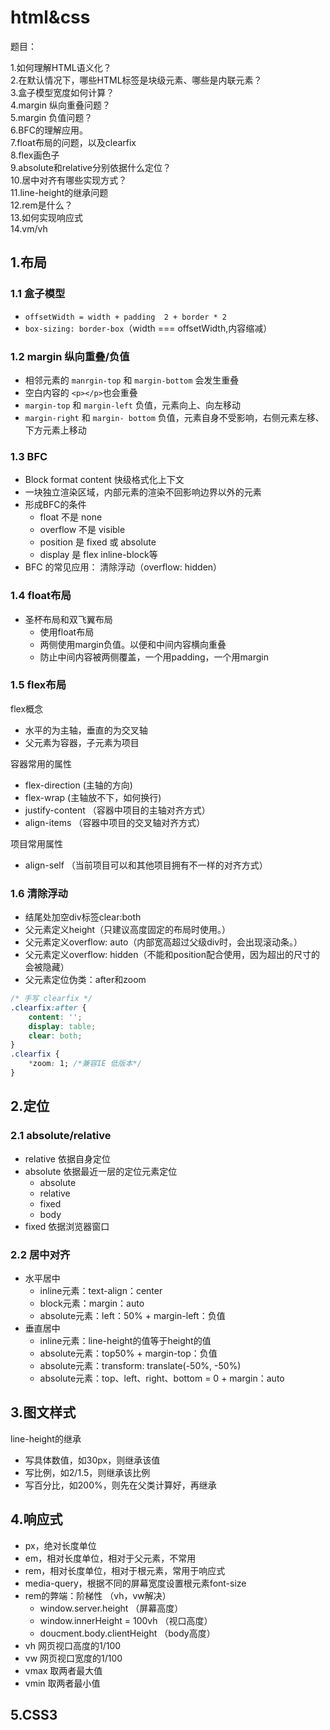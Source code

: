 # html&css

题目：

1.如何理解HTML语义化？  
2.在默认情况下，哪些HTML标签是块级元素、哪些是内联元素？  
3.盒子模型宽度如何计算？  
4.margin 纵向重叠问题？  
5.margin 负值问题？  
6.BFC的理解应用。  
7.float布局的问题，以及clearfix  
8.flex画色子  
9.absolute和relative分别依据什么定位？  
10.居中对齐有哪些实现方式？  
11.line-height的继承问题  
12.rem是什么？  
13.如何实现响应式  
14.vm/vh  

## 1.布局

### 1.1 盒子模型

- `offsetWidth = width + padding  2 + border * 2`
- `box-sizing: border-box`（width === offsetWidth,内容缩减）

### 1.2 margin 纵向重叠/负值

- 相邻元素的 `manrgin-top` 和 `margin-bottom` 会发生重叠
- 空白内容的 `<p></p>`也会重叠
- `margin-top` 和 `margin-left` 负值，元素向上、向左移动
- `margin-right` 和 `margin- bottom` 负值，元素自身不受影响，右侧元素左移、下方元素上移动

### 1.3 BFC

- Block format content 快级格式化上下文
- 一块独立渲染区域，内部元素的渲染不回影响边界以外的元素
- 形成BFC的条件
  - float 不是 none
  - overflow 不是 visible
  - position 是 fixed 或 absolute
  - display 是 flex inline-block等
- BFC 的常见应用： 清除浮动（overflow: hidden）

### 1.4 float布局

- 圣杯布局和双飞翼布局
  - 使用float布局
  - 两侧使用margin负值。以便和中间内容横向重叠
  - 防止中间内容被两侧覆盖，一个用padding，一个用margin

### 1.5 flex布局

flex概念

- 水平的为主轴，垂直的为交叉轴
- 父元素为容器，子元素为项目

容器常用的属性

- flex-direction (主轴的方向)
- flex-wrap (主轴放不下，如何换行)
- justify-content （容器中项目的主轴对齐方式）
- align-items （容器中项目的交叉轴对齐方式）

项目常用属性

- align-self （当前项目可以和其他项目拥有不一样的对齐方式）

### 1.6 清除浮动

- 结尾处加空div标签clear:both
- 父元素定义height（只建议高度固定的布局时使用。）
- 父元素定义overflow: auto（内部宽高超过父级div时，会出现滚动条。）
- 父元素定义overflow: hidden（不能和position配合使用，因为超出的尺寸的会被隐藏）
- 父元素定位伪类：after和zoom

```css
/* 手写 clearfix */
.clearfix:after {
    content: '';
    display: table;
    clear: both;
}
.clearfix {
    *zoom: 1; /*兼容IE 低版本*/
}
```

## 2.定位

### 2.1 absolute/relative

- relative 依据自身定位
- absolute 依据最近一层的定位元素定位
  - absolute
  - relative
  - fixed
  - body
- fixed 依据浏览器窗口

### 2.2 居中对齐

- 水平居中
  - inline元素：text-align：center
  - block元素：margin：auto
  - absolute元素：left：50% + margin-left：负值
- 垂直居中
  - inline元素：line-height的值等于height的值
  - absolute元素：top50% + margin-top：负值
  - absolute元素：transform: translate(-50%, -50%)
  - absolute元素：top、left、right、bottom = 0 + margin：auto

## 3.图文样式

line-height的继承

- 写具体数值，如30px，则继承该值
- 写比例，如2/1.5，则继承该比例
- 写百分比，如200%，则先在父类计算好，再继承

## 4.响应式

- px，绝对长度单位
- em，相对长度单位，相对于父元素，不常用
- rem，相对长度单位，相对于根元素，常用于响应式
- media-query，根据不同的屏幕宽度设置根元素font-size
- rem的弊端：阶梯性 （vh，vw解决）
  - window.server.height （屏幕高度）
  - window.innerHeight = 100vh （视口高度）
  - doucment.body.clientHeight （body高度）
- vh 网页视口高度的1/100
- vw 网页视口宽度的1/100
- vmax 取两者最大值
- vmin 取两者最小值

## 5.CSS3
